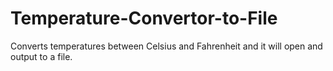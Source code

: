 # Temperature-Convertor-to-File
Converts temperatures between Celsius and Fahrenheit and it will open and output to a file.
